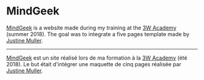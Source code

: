 ﻿# MindGeek

[MindGeek](http://parissay.com/projects/mindgeek/index.html) is a website made during my training at the [3W Academy](https://3wa.fr/) (summer 2018). The goal was to integrate a five pages template made by [Justine Muller](https://www.justine-muller.fr/).

<hr>

[MindGeek](http://parissay.com/projects/mindgeek/index.html) est un site réalisé lors de ma formation à la [3W Academy](https://3wa.fr/) (été 2018). Le but était d'intégrer une maquette de cinq pages réalisée par [Justine Muller](https://www.justine-muller.fr/).


